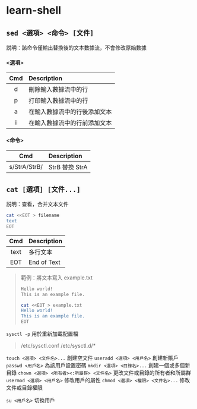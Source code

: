 # learn-shell

## `sed <選項> <命令> [文件]`
説明：該命令僅輸出替換後的文本數據流，不會修改原始數據

#### <選項>
| Cmd | Description
|:---:|:------------------------
|  d  | 刪除輸入數據流中的行
|  p  | 打印輸入數據流中的行
|  a  | 在輸入數據流中的行後添加文本
|  i  | 在輸入數據流中的行前添加文本

#### <命令>
| Cmd            | Description
|:--------------:|:---------------------
|  s/StrA/StrB/  | StrB 替換 StrA

## `cat [選項] [文件...]`
説明：查看，合并文本文件

``` sh
cat <<EOT > filename
text
EOT
```
| Cmd  | Description
|:----:|:------------------------
| text | 多行文本
| EOT  | End of Text

> 範例：將文本寫入 example.txt
> ``` txt
> Hello world!
> This is an example file.
> ```
> ``` sh
> cat <<EOT > example.txt
> Hello world!
> This is an example file.
> EOT
> ```

`sysctl -p` 用於重新加載配置檔
> /etc/sysctl.conf
> /etc/sysctl.d/*

`touch <選項> <文件名>...` 創建空文件
`useradd <選項> <用戶名>` 創建新賬戶
`passwd <用戶名>` 為該用戶設置密碼
`mkdir <選項> <目錄名>...` 創建一個或多個新目錄
`chown <選項> <所有者><:所屬群> <文件名>` 更改文件或目錄的所有者和所屬群
`usermod <選項> <用戶名>` 修改用戶的屬性
`chmod <選項> <權限> <文件名>...` 修改文件或目錄權限

`su <用戶名>` 切換用戶



